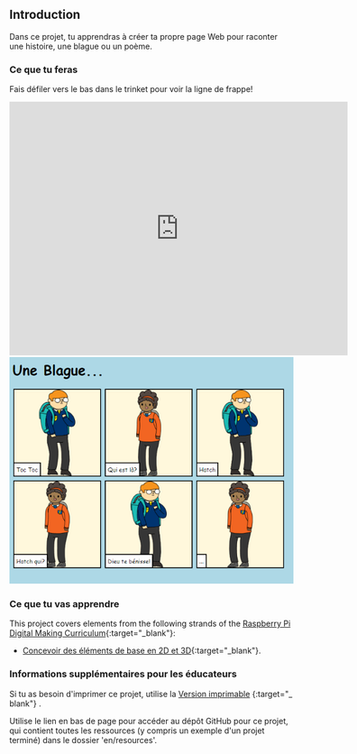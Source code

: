 ## Introduction

Dans ce projet, tu apprendras à créer ta propre page Web pour raconter une histoire, une blague ou un poème.

### Ce que tu feras

Fais défiler vers le bas dans le trinket pour voir la ligne de frappe!

<div class="trinket">
  <iframe src="https://trinket.io/embed/html/c8afdef912?outputOnly=true&start=result" width="600" height="450" frameborder="0" marginwidth="0" marginheight="0" allowfullscreen>
  </iframe>
  <img src="images/story-final.png">
</div>

### Ce que tu vas apprendre

This project covers elements from the following strands of the [Raspberry Pi Digital Making Curriculum](https://rpf.io/curriculum){:target="_blank"}:

+ [Concevoir des éléments de base en 2D et 3D](https://www.raspberrypi.org/curriculum/design/creator){:target="_blank"}.

### Informations supplémentaires pour les éducateurs

Si tu as besoin d'imprimer ce projet, utilise la [Version imprimable](https://projects.raspberrypi.org/en/projects/tell-a-story/print) {:target="_ blank"} .

Utilise le lien en bas de page pour accéder au dépôt GitHub pour ce projet, qui contient toutes les ressources (y compris un exemple d'un projet terminé) dans le dossier 'en/resources'.